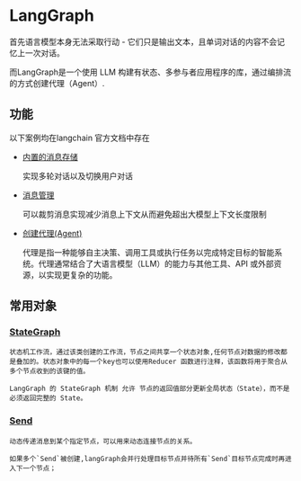 # LangGraph

首先语言模型本身无法采取行动 - 它们只是输出文本，且单词对话的内容不会记忆上一次对话。

而LangGraph是一个使用 LLM 构建有状态、多参与者应用程序的库，通过编排流的方式创建代理（Agent）.

## 功能

以下案例均在langchain 官方文档中存在

- [内置的消息存储](./demo/chat.py.py)
  
    实现多轮对话以及切换用户对话
- [消息管理](./demo/chat_manage.py.py)
  
    可以裁剪消息实现减少消息上下文从而避免超出大模型上下文长度限制
- [创建代理(Agent)](./demo/angent.py)
  
    代理是指一种能够自主决策、调用工具或执行任务以完成特定目标的智能系统。代理通常结合了大语言模型（LLM）的能力与其他工具、API 或外部资源，以实现更复杂的功能。

## 常用对象

### [StateGraph](https://langchain-ai.github.io/langgraph/reference/graphs/#langgraph.graph.state.StateGraph)

    状态机工作流，通过该类创建的工作流，节点之间共享一个状态对象,任何节点对数据的修改都是叠加的。状态对象中的每一个key也可以使用Reducer 函数进行注释，该函数将用于聚合从多个节点收到的该键的值。

    LangGraph 的 StateGraph 机制 允许 节点的返回值部分更新全局状态（State），而不是必须返回完整的 State。

### [Send](https://langchain-ai.github.io/langgraph/how-tos/map-reduce/?h=send)

    动态传递消息到某个指定节点，可以用来动态连接节点的关系。
    
    如果多个`Send`被创建,langGraph会并行处理目标节点并待所有`Send`目标节点完成时再进入下一个节点；